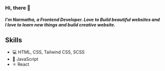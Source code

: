 ### Hi, there  👋

<h5>I'm Narmatha, a Frontend Developer. Love to Build beautiful websites and I love to learn new things and build creative website.<h5>
 <h2>Skills</h2>
  <ul>
    <li>💻 HTML, CSS, Tailwind CSS, SCSS </li>
    <li>📱 JavaScript </li>
    <li>⚛ React</li>
  </ul>  
   
